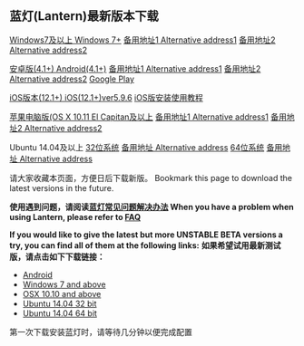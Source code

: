 ## 蓝灯(Lantern)最新版本下载

[Windows7及以上 Windows 7+](https://gitlab.com/getlantern/lantern-binaries-mirror/-/raw/master/lantern-installer.exe) [备用地址1 Alternative address1](https://s3.amazonaws.com/lantern/lantern-installer.exe) [备用地址2 Alternative address2](https://github.com/getlantern/lantern-binaries/raw/master/lantern-installer.exe)

[安卓版(4.1+) Android(4.1+)](https://gitlab.com/getlantern/lantern-binaries-mirror/-/raw/master/lantern-installer.apk) [备用地址1 Alternative address1](https://s3.amazonaws.com/lantern/lantern-installer.apk) [备用地址2 Alternative address2](https://github.com/getlantern/lantern-binaries/raw/master/lantern-installer.apk) [Google Play](https://play.google.com/store/apps/details?id=org.getlantern.lantern)

[iOS版本(12.1+) iOS(12.1+)ver5.9.6](https://apps.apple.com/app/id1457872372?l=zh_cn) [iOS版安装使用教程](https://github.com/getlantern/lantern/wiki/蓝灯iOS安装使用教程)

[苹果电脑版(OS X 10.11 El Capitan及以上](https://gitlab.com/getlantern/lantern-binaries-mirror/-/raw/master/lantern-installer.dmg) [备用地址1 Alternative address1](https://s3.amazonaws.com/lantern/lantern-installer.dmg) [备用地址2 Alternative address2](https://github.com/getlantern/lantern-binaries/raw/master/lantern-installer.dmg)

Ubuntu 14.04及以上 [32位系统](https://github.com/getlantern/lantern-binaries/raw/master/lantern-installer-32-bit.deb) [备用地址 Alternative address](https://s3.amazonaws.com/lantern/lantern-installer-32-bit.deb) [64位系统](https://github.com/getlantern/lantern-binaries/raw/master/lantern-installer-64-bit.deb) [备用地址 Alternative address](https://s3.amazonaws.com/lantern/lantern-installer-64-bit.deb)

请大家收藏本页面，方便日后下载新版。 Bookmark this page to download the latest versions in the future.

**使用遇到问题，请阅读[蓝灯常见问题解决办法](https://github.com/getlantern/lantern/wiki) When you have a problem when using Lantern, please refer to [FAQ](https://github.com/getlantern/lantern/wiki)**

**If you would like to give the latest but more UNSTABLE BETA versions a try, you can find all of them at the following links:** **如果希望试用最新测试版，请点击如下下载链接：**

- [Android](https://raw.githubusercontent.com/getlantern/lantern-binaries/master/lantern-installer-preview.apk)
- [Windows 7 and above](https://raw.githubusercontent.com/getlantern/lantern-binaries/master/lantern-installer-preview.exe)
- [OSX 10.10 and above](https://raw.githubusercontent.com/getlantern/lantern-binaries/master/lantern-installer-preview.dmg)
- [Ubuntu 14.04 32 bit](https://raw.githubusercontent.com/getlantern/lantern-binaries/master/lantern-installer-preview-32-bit.deb)
- [Ubuntu 14.04 64 bit](https://raw.githubusercontent.com/getlantern/lantern-binaries/master/lantern-installer-preview-64-bit.deb)

第一次下载安装蓝灯时，请等待几分钟以便完成配置